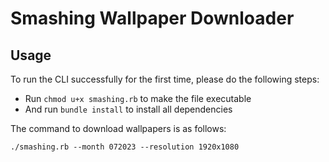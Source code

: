 # Smashing Wallpaper Downloader
## Usage
To run the CLI successfully for the first time, please do the following steps:
- Run `chmod u+x smashing.rb` to make the file executable
- And run `bundle install` to install all dependencies

The command to download wallpapers is as follows:
```
./smashing.rb --month 072023 --resolution 1920x1080
```
